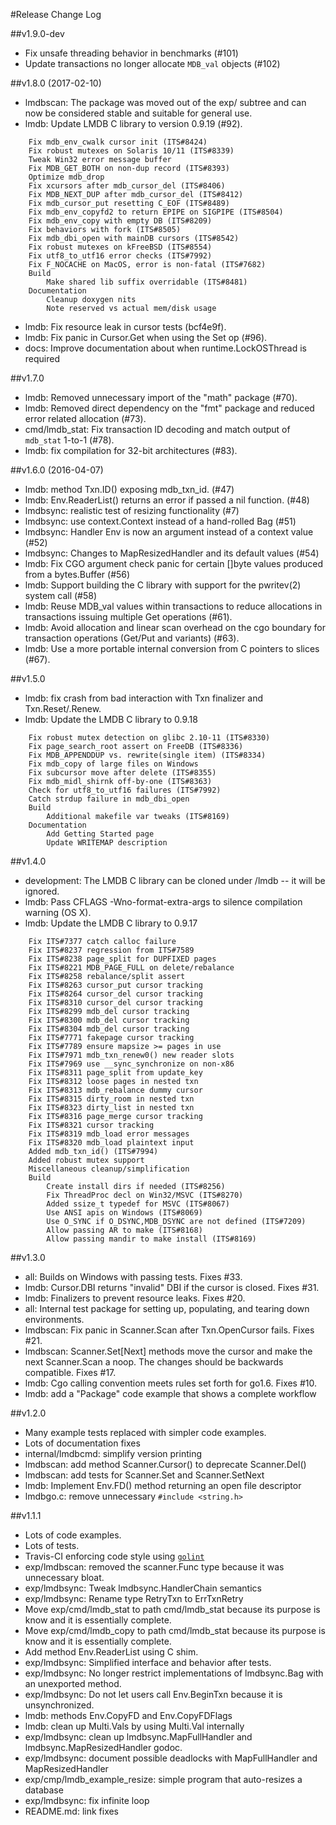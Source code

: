#Release Change Log

##v1.9.0-dev

- Fix unsafe threading behavior in benchmarks (#101)
- Update transactions no longer allocate `MDB_val` objects (#102)

##v1.8.0 (2017-02-10)

- lmdbscan: The package was moved out of the exp/ subtree and can now be
  considered stable and suitable for general use.
- lmdb: Update LMDB C library to version 0.9.19 (#92).

```
	Fix mdb_env_cwalk cursor init (ITS#8424)
	Fix robust mutexes on Solaris 10/11 (ITS#8339)
	Tweak Win32 error message buffer
	Fix MDB_GET_BOTH on non-dup record (ITS#8393)
	Optimize mdb_drop
	Fix xcursors after mdb_cursor_del (ITS#8406)
	Fix MDB_NEXT_DUP after mdb_cursor_del (ITS#8412)
	Fix mdb_cursor_put resetting C_EOF (ITS#8489)
	Fix mdb_env_copyfd2 to return EPIPE on SIGPIPE (ITS#8504)
	Fix mdb_env_copy with empty DB (ITS#8209)
	Fix behaviors with fork (ITS#8505)
	Fix mdb_dbi_open with mainDB cursors (ITS#8542)
	Fix robust mutexes on kFreeBSD (ITS#8554)
	Fix utf8_to_utf16 error checks (ITS#7992)
	Fix F_NOCACHE on MacOS, error is non-fatal (ITS#7682)
	Build
		Make shared lib suffix overridable (ITS#8481)
	Documentation
		Cleanup doxygen nits
		Note reserved vs actual mem/disk usage
```

- lmdb: Fix resource leak in cursor tests (bcf4e9f).
- lmdb: Fix panic in Cursor.Get when using the Set op (#96).
- docs: Improve documentation about when runtime.LockOSThread is required

##v1.7.0

- lmdb: Removed unnecessary import of the "math" package (#70).
- lmdb: Removed direct dependency on the "fmt" package and reduced error
  related allocation (#73).
- cmd/lmdb_stat: Fix transaction ID decoding and match output of `mdb_stat`
  1-to-1 (#78).
- lmdb: fix compilation for 32-bit architectures (#83).

##v1.6.0 (2016-04-07)

- lmdb: method Txn.ID() exposing mdb_txn_id. (#47)
- lmdb: Env.ReaderList() returns an error if passed a nil function. (#48)
- lmdbsync: realistic test of resizing functionality (#7)
- lmdbsync: use context.Context instead of a hand-rolled Bag (#51)
- lmdbsync: Handler Env is now an argument instead of a context value (#52)
- lmdbsync: Changes to MapResizedHandler and its default values (#54)
- lmdb: Fix CGO argument check panic for certain []byte values produced from a
  bytes.Buffer (#56)
- lmdb: Support building the C library with support for the pwritev(2) system
  call (#58)
- lmdb: Reuse MDB_val values within transactions to reduce allocations in
  transactions issuing multiple Get operations (#61).
- lmdb: Avoid allocation and linear scan overhead on the cgo boundary for
  transaction operations (Get/Put and variants) (#63).
- lmdb: Use a more portable internal conversion from C pointers to slices
  (#67).

##v1.5.0

- lmdb: fix crash from bad interaction with Txn finalizer and Txn.Reset/.Renew.
- lmdb: Update the LMDB C library to 0.9.18

```
    Fix robust mutex detection on glibc 2.10-11 (ITS#8330)
    Fix page_search_root assert on FreeDB (ITS#8336)
    Fix MDB_APPENDDUP vs. rewrite(single item) (ITS#8334)
    Fix mdb_copy of large files on Windows
    Fix subcursor move after delete (ITS#8355)
    Fix mdb_midl_shirnk off-by-one (ITS#8363)
    Check for utf8_to_utf16 failures (ITS#7992)
    Catch strdup failure in mdb_dbi_open
    Build
        Additional makefile var tweaks (ITS#8169)
    Documentation
        Add Getting Started page
        Update WRITEMAP description
```

##v1.4.0

- development: The LMDB C library can be cloned under /lmdb -- it will be
  ignored.
- lmdb: Pass CFLAGS -Wno-format-extra-args to silence compilation warning (OS
  X).
- lmdb: Update the LMDB C library to 0.9.17

```
    Fix ITS#7377 catch calloc failure
    Fix ITS#8237 regression from ITS#7589
    Fix ITS#8238 page_split for DUPFIXED pages
    Fix ITS#8221 MDB_PAGE_FULL on delete/rebalance
    Fix ITS#8258 rebalance/split assert
    Fix ITS#8263 cursor_put cursor tracking
    Fix ITS#8264 cursor_del cursor tracking
    Fix ITS#8310 cursor_del cursor tracking
    Fix ITS#8299 mdb_del cursor tracking
    Fix ITS#8300 mdb_del cursor tracking
    Fix ITS#8304 mdb_del cursor tracking
    Fix ITS#7771 fakepage cursor tracking
    Fix ITS#7789 ensure mapsize >= pages in use
    Fix ITS#7971 mdb_txn_renew0() new reader slots
    Fix ITS#7969 use __sync_synchronize on non-x86
    Fix ITS#8311 page_split from update_key
    Fix ITS#8312 loose pages in nested txn
    Fix ITS#8313 mdb_rebalance dummy cursor
    Fix ITS#8315 dirty_room in nested txn
    Fix ITS#8323 dirty_list in nested txn
    Fix ITS#8316 page_merge cursor tracking
    Fix ITS#8321 cursor tracking
    Fix ITS#8319 mdb_load error messages
    Fix ITS#8320 mdb_load plaintext input
    Added mdb_txn_id() (ITS#7994)
    Added robust mutex support
    Miscellaneous cleanup/simplification
    Build
        Create install dirs if needed (ITS#8256)
        Fix ThreadProc decl on Win32/MSVC (ITS#8270)
        Added ssize_t typedef for MSVC (ITS#8067)
        Use ANSI apis on Windows (ITS#8069)
        Use O_SYNC if O_DSYNC,MDB_DSYNC are not defined (ITS#7209)
        Allow passing AR to make (ITS#8168)
        Allow passing mandir to make install (ITS#8169)
```


##v1.3.0

- all: Builds on Windows with passing tests. Fixes #33.
- lmdb: Cursor.DBI returns "invalid" DBI if the cursor is closed. Fixes #31.
- lmdb: Finalizers to prevent resource leaks. Fixes #20.
- all: Internal test package for setting up, populating, and tearing down environments.
- lmdbscan: Fix panic in Scanner.Scan after Txn.OpenCursor fails. Fixes #21.
- lmdbscan: Scanner.Set[Next] methods move the cursor and make the next
  Scanner.Scan a noop.  The changes should be backwards compatible. Fixes #17.
- lmdb: Cgo calling convention meets rules set forth for go1.6. Fixes #10.
- lmdb: add a "Package" code example that shows a complete workflow

##v1.2.0

- Many example tests replaced with simpler code examples.
- Lots of documentation fixes
- internal/lmdbcmd: simplify version printing
- lmdbscan: add method Scanner.Cursor() to deprecate Scanner.Del()
- lmdbscan: add tests for Scanner.Set and Scanner.SetNext
- lmdb: Implement Env.FD() method returning an open file descriptor
- lmdbgo.c: remove unnecessary `#include <string.h>`

##v1.1.1

- Lots of code examples.
- Lots of tests.
- Travis-CI enforcing code style using [`golint`](https://github.com/golang/lint)
- exp/lmdbscan: removed the scanner.Func type because it was unnecessary bloat.
- exp/lmdbsync: Tweak lmdbsync.HandlerChain semantics
- exp/lmdbsync: Rename type RetryTxn to ErrTxnRetry
- Move exp/cmd/lmdb_stat to path cmd/lmdb_stat because its purpose is know and
  it is essentially complete.
- Move exp/cmd/lmdb_copy to path cmd/lmdb_stat because its purpose is know and
  it is essentially complete.
- Add method Env.ReaderList using C shim.
- exp/lmdbsync: Simplified interface and behavior after tests.
- exp/lmdbsync: No longer restrict implementations of lmdbsync.Bag with an
  unexported method.
- exp/lmdbsync: Do not let users call Env.BeginTxn because it is
  unsynchronized.
- lmdb: methods Env.CopyFD and Env.CopyFDFlags
- lmdb: clean up Multi.Vals by using Multi.Val internally
- exp/lmdbsync: clean up lmdbsync.MapFullHandler and lmdbsync.MapResizedHandler
  godoc.
- exp/lmdbsync: document possible deadlocks with MapFullHandler and MapResizedHandler
- exp/cmp/lmdb_example_resize: simple program that auto-resizes a database
- exp/lmdbsync: fix infinite loop
- README.md: link fixes
